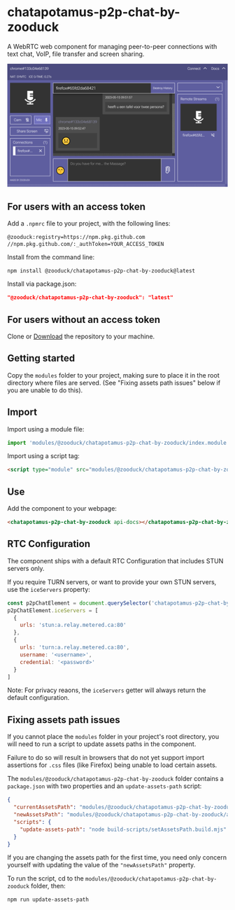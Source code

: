 # chatapotamus-p2p-chat-by-zooduck

A WebRTC web component for managing peer-to-peer connections with text chat, VoIP, file transfer and screen sharing.

![screenshot.png](https://raw.githubusercontent.com/zooduck/chatapotamus-p2p-chat-by-zooduck/master/screenshot.png)

## For users with an access token

Add a `.npmrc` file to your project, with the following lines:

```text
@zooduck:registry=https://npm.pkg.github.com
//npm.pkg.github.com/:_authToken=YOUR_ACCESS_TOKEN
```

Install from the command line:

```node
npm install @zooduck/chatapotamus-p2p-chat-by-zooduck@latest
```

Install via package.json:

```json
"@zooduck/chatapotamus-p2p-chat-by-zooduck": "latest"
```

## For users without an access token

Clone or [Download](https://github.com/zooduck/chatapotamus-p2p-chat-by-zooduck/archive/refs/heads/master.zip) the repository to your machine.

## Getting started

Copy the `modules` folder to your project, making sure to place it in the root directory where files are served. (See "Fixing assets path issues" below if you are unable to do this).

## Import

Import using a module file:

```javascript
import 'modules/@zooduck/chatapotamus-p2p-chat-by-zooduck/index.module.js'
```

Import using a script tag:

```html
<script type="module" src="modules/@zooduck/chatapotamus-p2p-chat-by-zooduck/index.module.js"></script>
```

## Use

Add the component to your webpage:

```html
<chatapotamus-p2p-chat-by-zooduck api-docs></chatapotamus-p2p-chat-by-zooduck>
```

## RTC Configuration

The component ships with a default RTC Configuration that includes STUN servers only.

If you require TURN servers, or want to provide your own STUN servers, use the `iceServers` property:

```javascript
const p2pChatElement = document.querySelector('chatapotamus-p2p-chat-by-zooduck')
p2pChatElement.iceServers = [
  {
    urls: 'stun:a.relay.metered.ca:80'
  },
  {
    urls: 'turn:a.relay.metered.ca:80',
    username: '<username>',
    credential: '<password>'
  }
]
```

Note: For privacy reaons, the `iceServers` getter will always return the default configuration.

## Fixing assets path issues

If you cannot place the `modules` folder in your project's root directory, you will need to run a script to update assets paths in the component.

Failure to do so will result in browsers that do not yet support import assertions for `.css` files (like Firefox) being unable to load certain assets.

The `modules/@zooduck/chatapotamus-p2p-chat-by-zooduck` folder contains a `package.json` with two properties and an `update-assets-path` script:

```json
{
  "currentAssetsPath": "modules/@zooduck/chatapotamus-p2p-chat-by-zooduck/assets",
  "newAssetsPath": "modules/@zooduck/chatapotamus-p2p-chat-by-zooduck/assets",
  "scripts": {
    "update-assets-path": "node build-scripts/setAssetsPath.build.mjs"
  }
}
```

If you are changing the assets path for the first time, you need only concern yourself with updating the value of the `"newAssetsPath"` property.

To run the script, cd to the `modules/@zooduck/chatapotamus-p2p-chat-by-zooduck` folder, then:

```node
npm run update-assets-path
```
